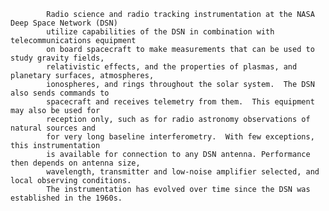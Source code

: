 
            Radio science and radio tracking instrumentation at the NASA Deep Space Network (DSN) 
            utilize capabilities of the DSN in combination with telecommunications equipment
            on board spacecraft to make measurements that can be used to study gravity fields, 
            relativistic effects, and the properties of plasmas, and planetary surfaces, atmospheres, 
            ionospheres, and rings throughout the solar system.  The DSN also sends commands to
            spacecraft and receives telemetry from them.  This equipment may also be used for
            reception only, such as for radio astronomy observations of natural sources and 
            for very long baseline interferometry.  With few exceptions, this instrumentation
            is available for connection to any DSN antenna. Performance then depends on antenna size,
            wavelength, transmitter and low-noise amplifier selected, and local observing conditions.
            The instrumentation has evolved over time since the DSN was established in the 1960s.
        